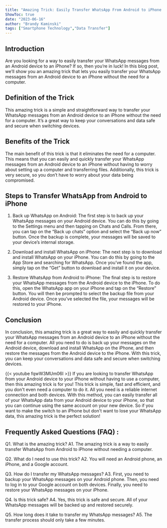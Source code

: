 ```yaml
---
title: "Amazing Trick: Easily Transfer WhatsApp From Android to iPhone - No Computer Needed!"
ShowToc: true 
date: "2023-06-16"
author: "Brandy Kaminski" 
tags: ["Smartphone Technology","Data Transfer"]
---
```

## Introduction

Are you looking for a way to easily transfer your WhatsApp messages from an Android device to an iPhone? If so, then you’re in luck! In this blog post, we’ll show you an amazing trick that lets you easily transfer your WhatsApp messages from an Android device to an iPhone without the need for a computer. 

## Definition of the Trick

This amazing trick is a simple and straightforward way to transfer your WhatsApp messages from an Android device to an iPhone without the need for a computer. It’s a great way to keep your conversations and data safe and secure when switching devices. 

## Benefits of the Trick

The main benefit of this trick is that it eliminates the need for a computer. This means that you can easily and quickly transfer your WhatsApp messages from an Android device to an iPhone without having to worry about setting up a computer and transferring files. Additionally, this trick is very secure, so you don’t have to worry about your data being compromised. 

## Steps to Transfer WhatsApp from Android to iPhone

1. Back up WhatsApp on Android: The first step is to back up your WhatsApp messages on your Android device. You can do this by going to the Settings menu and then tapping on Chats and Calls. From there, you can tap on the “Back up chats” option and select the “Back up now” button. Once the backup is complete, your messages will be saved to your device’s internal storage. 

2. Download and install WhatsApp on iPhone: The next step is to download and install WhatsApp on your iPhone. You can do this by going to the App Store and searching for WhatsApp. Once you’ve found the app, simply tap on the “Get” button to download and install it on your device. 

3. Restore WhatsApp from Android to iPhone: The final step is to restore your WhatsApp messages from the Android device to the iPhone. To do this, open the WhatsApp app on your iPhone and tap on the “Restore” button. You will then be prompted to select the backup file from your Android device. Once you’ve selected the file, your messages will be restored to your iPhone. 

## Conclusion

In conclusion, this amazing trick is a great way to easily and quickly transfer your WhatsApp messages from an Android device to an iPhone without the need for a computer. All you need to do is back up your messages on the Android device, download and install WhatsApp on the iPhone, and then restore the messages from the Android device to the iPhone. With this trick, you can keep your conversations and data safe and secure when switching devices.

{{< youtube fqwW3MUm06I >}} 
If you are looking to transfer WhatsApp from your Android device to your iPhone without having to use a computer, then this amazing trick is for you! This trick is simple, fast and efficient, and you don't even need a computer to do it. All you need is a reliable internet connection and both devices. With this method, you can easily transfer all of your WhatsApp data from your Android device to your iPhone, so that you can continue using the same account on your new device. So if you want to make the switch to an iPhone but don't want to lose your WhatsApp data, this amazing trick is the perfect solution!

## Frequently Asked Questions (FAQ) :
Q1. What is the amazing trick?
A1. The amazing trick is a way to easily transfer WhatsApp from Android to iPhone without needing a computer.

Q2. What do I need to use this trick?
A2. You will need an Android phone, an iPhone, and a Google account.

Q3. How do I transfer my WhatsApp messages?
A3. First, you need to backup your WhatsApp messages on your Android phone. Then, you need to log in to your Google account on both devices. Finally, you need to restore your WhatsApp messages on your iPhone.

Q4. Is this trick safe?
A4. Yes, this trick is safe and secure. All of your WhatsApp messages will be backed up and restored securely.

Q5. How long does it take to transfer my WhatsApp messages?
A5. The transfer process should only take a few minutes.


